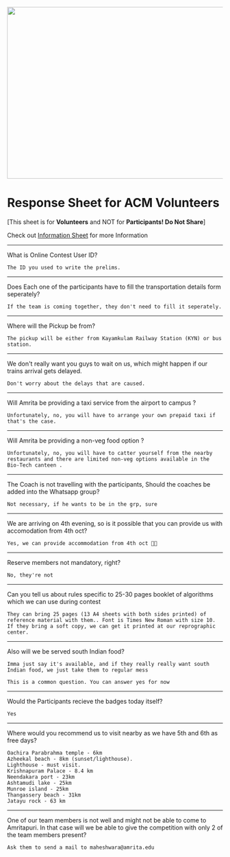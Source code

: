<p align="center">
  <img width="700" height="400" src="https://user-images.githubusercontent.com/56226566/193438268-b79952a0-75bb-4543-baec-226e485e0de6.png">
</p>

# Response Sheet for ACM Volunteers

[This sheet is for **Volunteers** and NOT for **Participants! Do Not Share**]

Check out [Information Sheet](https://stuntstorm.github.io/Information/) for more Information 

-----------------------------------------------------------
What is Online Contest User ID?

`The ID you used to write the prelims.`

-----------------------------------------------------------

Does Each one of the participants have to fill the transportation details form seperately?

`If the team is coming together, they don't need to fill it seperately.`
 
-----------------------------------------------------------

Where will the Pickup be from?

`The pickup will be either from Kayamkulam Railway Station (KYN) or bus station.`

-----------------------------------------------------------

We don't really want you guys to wait on us, which might happen if our trains arrival gets delayed.

`Don't worry about the delays that are caused.`

-----------------------------------------------------------

Will Amrita be providing a taxi service from the airport to campus ?

`Unfortunately, no, you will have to arrange your own prepaid taxi if that's the case.`

------------------------------------------------------------

Will Amrita be providing a non-veg food option ?

`Unfortunately, no, you will have to catter yourself from the nearby restaurants and there are limited non-veg options available in the Bio-Tech canteen .`

------------------------------------------------------------

The Coach is not travelling with the participants, Should the coaches be added into the Whatsapp group?

`Not necessary, if he wants to be in the grp, sure`

------------------------------------------------------------

We are arriving on 4th evening, so is it possible that you can provide us with accomodation from 4th oct?

`Yes, we can provide accommodation from 4th oct 👍🏻`

------------------------------------------------------------

Reserve members not mandatory, right?

`No, they're not`

------------------------------------------------------------

Can you tell us about rules specific to 25-30 pages booklet of algorithms which we can use during contest

`They can bring 25 pages (13 A4 sheets with both sides printed) of reference material with them.. Font is Times New Roman with size 10. If they bring a soft copy, we can get it printed at our reprographic center.`

------------------------------------------------------------

Also will we be served south Indian food?

`Imma just say it's available, and if they really really want south Indian food, we just take them to regular mess`

`This is a common question. You can answer yes for now`

------------------------------------------------------------

Would the Participants recieve the badges today itself?

`Yes`

------------------------------------------------------------

Where would you recommend us to visit nearby as we have 5th and 6th as free days?

``` 
Oachira Parabrahma temple - 6km 
Azheekal beach - 8km (sunset/lighthouse). 
Lighthouse - must visit.
Krishnapuram Palace - 8.4 km 
Neendakara port - 23km
Ashtamudi lake - 25km
Munroe island - 25km 
Thangassery beach - 31km
Jatayu rock - 63 km
`````

------------------------------------------------------------

One of our team members is not well and might not be able to come to Amritapuri. In that case will we be able to give the competition with only 2 of the team members present?

`Ask them to send a mail to maheshwara@amrita.edu`
